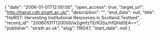 {
  "date": "2006-01-01T12:00:00", 
  "open_access": true, 
  "target_url": "http://hairst.cdlr.strath.ac.uk/", 
  "description": "", 
  "end_date": null, 
  "title": "HaIRST: Harvesting Institutional Resources in Scotland Testbed", 
  "record_id": "20060101T120000/w2gmfzTErR3Ss/hfQHd0EA==", 
  "publisher": "strath.ac.uk", 
  "slug": 118047, 
  "start_date": null
}

